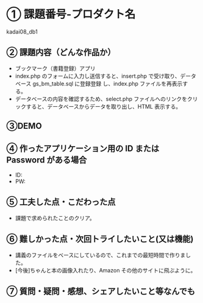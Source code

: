 # ① 課題番号-プロダクト名

kadai08_db1

## ② 課題内容（どんな作品か）

- ブックマーク（書籍登録）アプリ
- index.php のフォームに入力し送信すると、insert.php で受け取り、データベース gs_bm_table.sql に登録登録
  し、index.php ファイルを再表示する。
- データベースの内容を確認するため、select.php ファイルへのリンクをクリックすると、データベースからデータを取り出し、HTML 表示する。

## ③DEMO

## ④ 作ったアプリケーション用の ID または Password がある場合

- ID:
- PW:

## ⑤ 工夫した点・こだわった点

- 課題で求められたことのクリア。

## ⑥ 難しかった点・次回トライしたいこと(又は機能)

- 講義のファイルをベースにしているので、これまでの最短時間で作りました。
- [今後]ちゃんと本の画像入れたり、Amazon その他のサイトに飛ぶように。

## ⑦ 質問・疑問・感想、シェアしたいこと等なんでも

